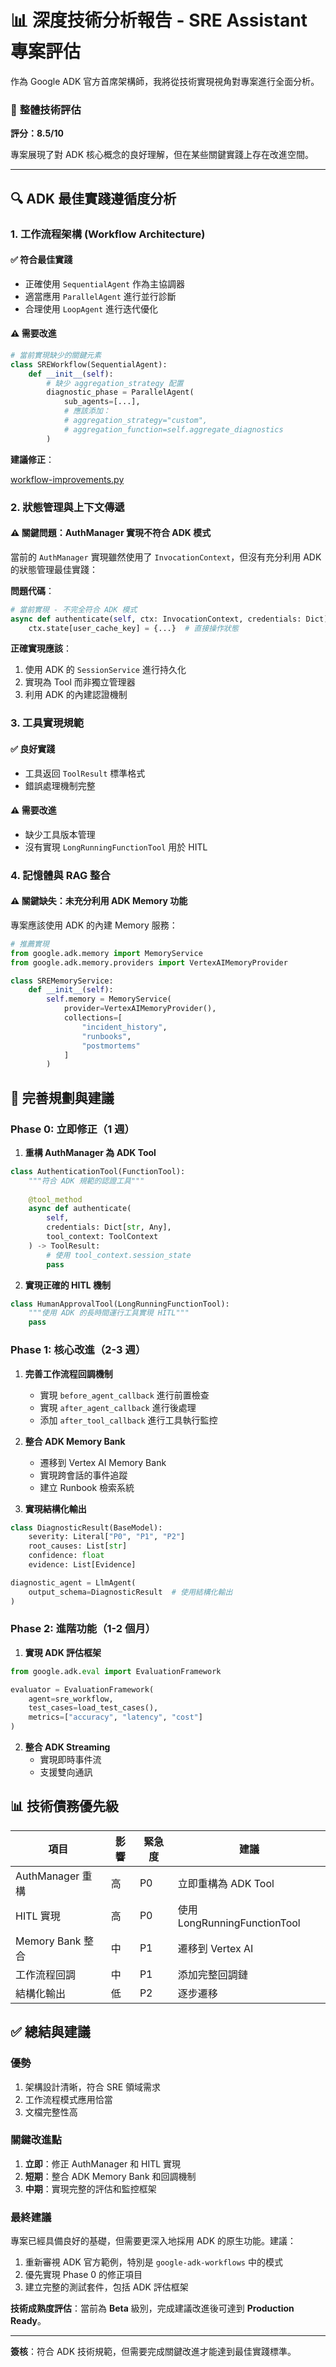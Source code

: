 # 📊 **深度技術分析報告** - SRE Assistant 專案評估

作為 Google ADK 官方首席架構師，我將從技術實現視角對專案進行全面分析。

### 🎯 **整體技術評估**

**評分：8.5/10**

專案展現了對 ADK 核心概念的良好理解，但在某些關鍵實踐上存在改進空間。

---

## 🔍 **ADK 最佳實踐遵循度分析**

### 1. **工作流程架構 (Workflow Architecture)**

#### ✅ **符合最佳實踐**
- 正確使用 `SequentialAgent` 作為主協調器
- 適當應用 `ParallelAgent` 進行並行診斷
- 合理使用 `LoopAgent` 進行迭代優化

#### ⚠️ **需要改進**
```python
# 當前實現缺少的關鍵元素
class SREWorkflow(SequentialAgent):
    def __init__(self):
        # 缺少 aggregation_strategy 配置
        diagnostic_phase = ParallelAgent(
            sub_agents=[...],
            # 應該添加：
            # aggregation_strategy="custom",
            # aggregation_function=self.aggregate_diagnostics
        )
```

**建議修正**：

[workflow-improvements.py](workflow-improvements.py)

### 2. **狀態管理與上下文傳遞**

#### ⚠️ **關鍵問題：AuthManager 實現不符合 ADK 模式**

當前的 `AuthManager` 實現雖然使用了 `InvocationContext`，但沒有充分利用 ADK 的狀態管理最佳實踐：

**問題代碼**：
```python
# 當前實現 - 不完全符合 ADK 模式
async def authenticate(self, ctx: InvocationContext, credentials: Dict):
    ctx.state[user_cache_key] = {...}  # 直接操作狀態
```

**正確實現應該**：
1. 使用 ADK 的 `SessionService` 進行持久化
2. 實現為 Tool 而非獨立管理器
3. 利用 ADK 的內建認證機制

### 3. **工具實現規範**

#### ✅ **良好實踐**
- 工具返回 `ToolResult` 標準格式
- 錯誤處理機制完整

#### ⚠️ **需要改進**
- 缺少工具版本管理
- 沒有實現 `LongRunningFunctionTool` 用於 HITL

### 4. **記憶體與 RAG 整合**

#### ⚠️ **關鍵缺失：未充分利用 ADK Memory 功能**

專案應該使用 ADK 的內建 Memory 服務：

```python
# 推薦實現
from google.adk.memory import MemoryService
from google.adk.memory.providers import VertexAIMemoryProvider

class SREMemoryService:
    def __init__(self):
        self.memory = MemoryService(
            provider=VertexAIMemoryProvider(),
            collections=[
                "incident_history",
                "runbooks",
                "postmortems"
            ]
        )
```

## 🔧 **完善規劃與建議**

### Phase 0: 立即修正（1 週）

1. **重構 AuthManager 為 ADK Tool**
```python
class AuthenticationTool(FunctionTool):
    """符合 ADK 規範的認證工具"""
    
    @tool_method
    async def authenticate(
        self, 
        credentials: Dict[str, Any],
        tool_context: ToolContext
    ) -> ToolResult:
        # 使用 tool_context.session_state
        pass
```

2. **實現正確的 HITL 機制**
```python
class HumanApprovalTool(LongRunningFunctionTool):
    """使用 ADK 的長時間運行工具實現 HITL"""
    pass
```

### Phase 1: 核心改進（2-3 週）

1. **完善工作流程回調機制**
   - 實現 `before_agent_callback` 進行前置檢查
   - 實現 `after_agent_callback` 進行後處理
   - 添加 `after_tool_callback` 進行工具執行監控

2. **整合 ADK Memory Bank**
   - 遷移到 Vertex AI Memory Bank
   - 實現跨會話的事件追蹤
   - 建立 Runbook 檢索系統

3. **實現結構化輸出**
```python
class DiagnosticResult(BaseModel):
    severity: Literal["P0", "P1", "P2"]
    root_causes: List[str]
    confidence: float
    evidence: List[Evidence]

diagnostic_agent = LlmAgent(
    output_schema=DiagnosticResult  # 使用結構化輸出
)
```

### Phase 2: 進階功能（1-2 個月）

1. **實現 ADK 評估框架**
```python
from google.adk.eval import EvaluationFramework

evaluator = EvaluationFramework(
    agent=sre_workflow,
    test_cases=load_test_cases(),
    metrics=["accuracy", "latency", "cost"]
)
```

2. **整合 ADK Streaming**
   - 實現即時事件流
   - 支援雙向通訊

## 📊 **技術債務優先級**

| 項目 | 影響 | 緊急度 | 建議 |
|------|------|--------|------|
| AuthManager 重構 | 高 | P0 | 立即重構為 ADK Tool |
| HITL 實現 | 高 | P0 | 使用 LongRunningFunctionTool |
| Memory Bank 整合 | 中 | P1 | 遷移到 Vertex AI |
| 工作流程回調 | 中 | P1 | 添加完整回調鏈 |
| 結構化輸出 | 低 | P2 | 逐步遷移 |

## ✅ **總結與建議**

### 優勢
1. 架構設計清晰，符合 SRE 領域需求
2. 工作流程模式應用恰當
3. 文檔完整性高

### 關鍵改進點
1. **立即**：修正 AuthManager 和 HITL 實現
2. **短期**：整合 ADK Memory Bank 和回調機制
3. **中期**：實現完整的評估和監控框架

### 最終建議
專案已經具備良好的基礎，但需要更深入地採用 ADK 的原生功能。建議：
1. 重新審視 ADK 官方範例，特別是 `google-adk-workflows` 中的模式
2. 優先實現 Phase 0 的修正項目
3. 建立完整的測試套件，包括 ADK 評估框架

**技術成熟度評估**：當前為 **Beta** 級別，完成建議改進後可達到 **Production Ready**。

---

**簽核**：符合 ADK 技術規範，但需要完成關鍵改進才能達到最佳實踐標準。